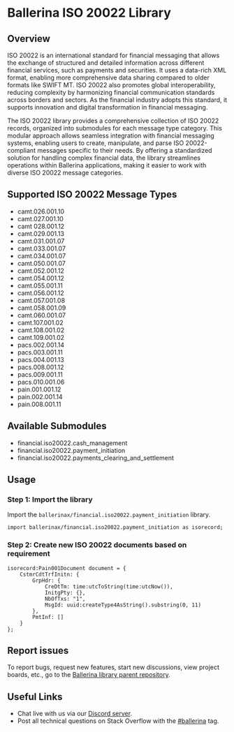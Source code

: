 # Ballerina ISO 20022 Library

## Overview

ISO 20022 is an international standard for financial messaging that allows the exchange of structured and detailed information across different financial services, such as payments and securities. It uses a data-rich XML format, enabling more comprehensive data sharing compared to older formats like SWIFT MT. ISO 20022 also promotes global interoperability, reducing complexity by harmonizing financial communication standards across borders and sectors. As the financial industry adopts this standard, it supports innovation and digital transformation in financial messaging.

The ISO 20022 library provides a comprehensive collection of ISO 20022 records, organized into submodules for each message type category. This modular approach allows seamless integration with financial messaging systems, enabling users to create, manipulate, and parse ISO 20022-compliant messages specific to their needs. By offering a standardized solution for handling complex financial data, the library streamlines operations within Ballerina applications, making it easier to work with diverse ISO 20022 message categories.

## Supported ISO 20022 Message Types

- camt.026.001.10
- camt.027.001.10
- camt 028.001.12 
- camt.029.001.13
- camt.031.001.07
- camt.033.001.07
- camt.034.001.07
- camt.050.001.07
- camt.052.001.12
- camt.054.001.12
- camt.055.001.11
- camt.056.001.12
- camt.057.001.08
- camt.058.001.09
- camt.060.001.07
- camt.107.001.02
- camt.108.001.02
- camt.109.001.02
- pacs.002.001.14
- pacs.003.001.11
- pacs.004.001.13
- pacs.008.001.12
- pacs.009.001.11
- pacs.010.001.06
- pain.001.001.12
- pain.002.001.14
- pain.008.001.11

## Available Submodules

- financial.iso20022.cash_management
- financial.iso20022.payment_initiation
- financial.iso20022.payments_clearing_and_settlement

## Usage

### Step 1: Import the library

Import the `ballerinax/financial.iso20022.payment_initiation` library.

```ballerina
import ballerinax/financial.iso20022.payment_initiation as isorecord;
```

### Step 2: Create new ISO 20022 documents based on requirement

```ballerina
isorecord:Pain001Document document = {
    CstmrCdtTrfInitn: {
        GrpHdr: {
            CreDtTm: time:utcToString(time:utcNow()), 
            InitgPty: {}, 
            NbOfTxs: "1", 
            MsgId: uuid:createType4AsString().substring(0, 11)
        }, 
        PmtInf: []
    }
};
```

## Report issues

To report bugs, request new features, start new discussions, view project boards, etc., go to
the [Ballerina library parent repository](https://github.com/ballerina-platform/ballerina-library).

## Useful Links

- Chat live with us via our [Discord server](https://discord.gg/ballerinalang).
- Post all technical questions on Stack Overflow with the [#ballerina](https://stackoverflow.com/questions/tagged/ballerina) tag.

